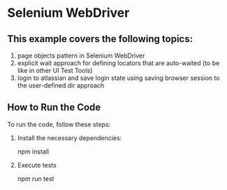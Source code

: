 # Selenium WebDriver

## This example covers the following topics:

1. page objects pattern in Selenium WebDriver
2. explicit wait approach for defining locators that are auto-waited (to be like in other UI Test Tools)
3. login to atlassian and save login state using saving browser session to the user-defined dir approach

## How to Run the Code

To run the code, follow these steps:

1. Install the necessary dependencies:

    npm install


2. Execute tests
 
    npm run test
